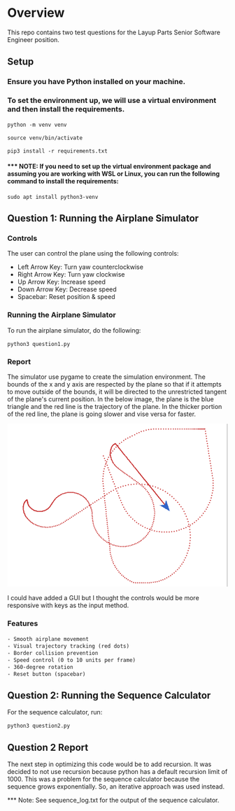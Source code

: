 # Overview

This repo contains two test questions for the Layup Parts Senior Software Engineer position. 

## Setup

### Ensure you have Python installed on your machine. 

### To set the environment up, we will use a virtual environment and then install the requirements.

```
python -m venv venv
```

```
source venv/bin/activate
```

```
pip3 install -r requirements.txt
```


#### *** NOTE: If you need to set up the virtual environment package and assuming you are working with WSL or Linux, you can run the following command to install the requirements:

```
sudo apt install python3-venv
```

## Question 1: Running the Airplane Simulator

### Controls

The user can control the plane using the following controls:

- Left Arrow Key: Turn yaw counterclockwise
- Right Arrow Key: Turn yaw clockwise
- Up Arrow Key: Increase speed
- Down Arrow Key: Decrease speed
- Spacebar: Reset position & speed

### Running the Airplane Simulator

To run the airplane simulator, do the following:

```
python3 question1.py
```

### Report
The simulator use pygame to create the simulation environment. The bounds of the x and y axis are respected by the plane so that if it attempts to move outside of the bounds, it will be directed to the unrestricted tangent of the plane's current position. In the below image, the plane is the blue triangle and the red line is the trajectory of the plane. In the thicker portion of the red line, the plane is going slower and vise versa for faster. 

![Airplane Simulator](public/plane-performance.png)

I could have added a GUI but I thought the controls would be more responsive with keys as the input method.

### Features

    - Smooth airplane movement
    - Visual trajectory tracking (red dots)
    - Border collision prevention
    - Speed control (0 to 10 units per frame)
    - 360-degree rotation
    - Reset button (spacebar)

## Question 2: Running the Sequence Calculator

For the sequence calculator, run:

```
python3 question2.py
```


## Question 2 Report

The next step in optimizing this code would be to add recursion. It was decided to not use recursion because python has a default recursion limit of 1000. This was a problem for the sequence calculator because the sequence grows exponentially. So, an iterative approach was used instead. 

*** Note: See sequence_log.txt for the output of the sequence calculator.